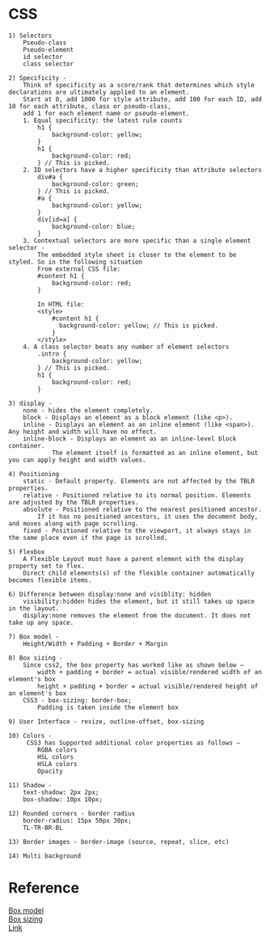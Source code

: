 # CSS

    1) Selectors
        Pseudo-class
        Pseudo-element
        id selector
        class selector

    2) Specificity -
        Think of specificity as a score/rank that determines which style declarations are ultimately applied to an element.
        Start at 0, add 1000 for style attribute, add 100 for each ID, add 10 for each attribute, class or pseudo-class,
        add 1 for each element name or pseudo-element.
        1. Equal specificity: the latest rule counts
            h1 {
                background-color: yellow;
            }
            h1 {
                background-color: red;
            } // This is picked.
        2. ID selectors have a higher specificity than attribute selectors
            div#a {
                background-color: green;
            } // This is picked.
            #a {
                background-color: yellow;
            }
            div[id=a] {
                background-color: blue;
            }
        3. Contextual selectors are more specific than a single element selector - 
            The embedded style sheet is closer to the element to be styled. So in the following situation
            From external CSS file:
            #content h1 {
                background-color: red;
            }

            In HTML file:
            <style>
                #content h1 {
                  background-color: yellow; // This is picked.
                }
            </style>
        4. A class selector beats any number of element selectors
            .intro {
                background-color: yellow;
            } // This is picked.
            h1 {
                background-color: red;
            }

    3) display -
        none - hides the element completely.
        block - Displays an element as a block element (like <p>).
        inline - Displays an element as an inline element (like <span>). Any height and width will have no effect.
        inline-block - Displays an element as an inline-level block container.
                The element itself is formatted as an inline element, but you can apply height and width values.

    4) Positioning
        static - Default property. Elements are not affected by the TBLR properties.
        relative - Positioned relative to its normal position. Elements are adjusted by the TBLR properties.
        absolute - Positioned relative to the nearest positioned ancestor.
            If it has no positioned ancestors, it uses the document body, and moves along with page scrolling.
        fixed - Positioned relative to the viewport, it always stays in the same place even if the page is scrolled.

    5) Flexbox
        A Flexible Layout must have a parent element with the display property set to flex.
        Direct child elements(s) of the flexible container automatically becomes flexible items.

    6) Difference between display:none and visiblity: hidden
        visibility:hidden hides the element, but it still takes up space in the layout.
        display:none removes the element from the document. It does not take up any space.

    7) Box model -
        Height/Width + Padding + Border + Margin

    8) Box sizing -
        Since css2, the box property has worked like as shown below −
            width + padding + border = actual visible/rendered width of an element's box
            height + padding + border = actual visible/rendered height of an element's box
        CSS3 - box-sizing: border-box;
            Padding is taken inside the element box

    9) User Interface - resize, outline-offset, box-sizing

    10) Colors -
         CSS3 has Supported additional color properties as follows −
            RGBA colors
            HSL colors
            HSLA colors
            Opacity

    11) Shadow -
        text-shadow: 2px 2px;
        box-shadow: 10px 10px;

    12) Rounded corners - border radius
        border-radius: 15px 50px 30px;
        TL-TR-BR-BL

    13) Border images - border-image (source, repeat, slice, etc)

    14) Multi background


# Reference

[Box model](https://en.wikipedia.org/wiki/CSS_box_model) <br>
[Box sizing](https://www.tutorialspoint.com/css/css3_box_sizing.htm) <br>
[Link](https://www.softwaretestinghelp.com/css-interview-questions/amp/)